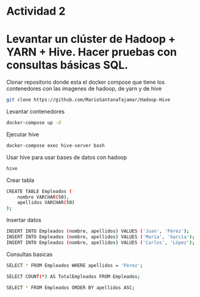 # Actividad 2
# Levantar un clúster de Hadoop + YARN + Hive. Hacer pruebas con consultas básicas SQL.
 
 
Clonar repositorio donde esta el docker compose que tiene los contenedores con las imagenes de hadoop, de yarn y de hive
```bash
git clone https://github.com/MarioSantanaTajamar/Hadoop-Hive
```
Levantar contenedores
```bash
docker-compose up -d
```
Ejecutar hive
```bash
docker-compose exec hive-server bash
```
Usar hive para usar bases de datos con hadoop
```bash
hive
```
Crear tabla
```bash
CREATE TABLE Empleados (
    nombre VARCHAR(50),
    apellidos VARCHAR(50)
);
```
Insertar datos
```bash
INSERT INTO Empleados (nombre, apellidos) VALUES ('Juan', 'Pérez');
INSERT INTO Empleados (nombre, apellidos) VALUES ('María', 'García');
INSERT INTO Empleados (nombre, apellidos) VALUES ('Carlos', 'López');
```
Consultas basicas
```bash
SELECT * FROM Empleados WHERE apellidos = 'Pérez';
```
```bash
SELECT COUNT(*) AS TotalEmpleados FROM Empleados;
```
```bash
SELECT * FROM Empleados ORDER BY apellidos ASC;
```
